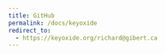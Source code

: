 ```yaml
---
title: GitHub
permalink: /docs/keyoxide
redirect_to:
  - https://keyoxide.org/richard@gibert.ca
---
```


